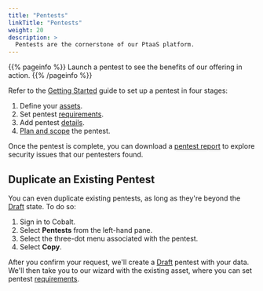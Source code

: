 ```yaml
---
title: "Pentests"
linkTitle: "Pentests"
weight: 20
description: >
  Pentests are the cornerstone of our PtaaS platform.
---
```


{{% pageinfo %}}
Launch a pentest to see the benefits of our offering in action.
{{% /pageinfo %}}

Refer to the [Getting Started](/getting-started/) guide to set up a pentest in four stages:

1. Define your [assets](/getting-started/assets/).
1. Set pentest [requirements](/getting-started/pentest-objectives/).
1. Add pentest [details](/getting-started/details/).
1. [Plan and scope](/getting-started/planning/) the pentest.

Once the pentest is complete, you can download a [pentest report](./reports/) to explore security issues that our pentesters found.

## Duplicate an Existing Pentest

You can even duplicate existing pentests, as long as they're beyond the
[Draft](/penteststates/) state. To do so:

1. Sign in to Cobalt.
1. Select **Pentests** from the left-hand pane.
1. Select the three-dot menu associated with the pentest.
1. Select **Copy**.

After you confirm your request, we'll create a [Draft](/penteststates/) pentest
with your data. We'll then take you to our wizard with the existing asset, where
you can set pentest [requirements](/getting-started/pentest-objectives/).

<!-- When DOCS-210 is complete, include a link to the API Use Case doc -->

